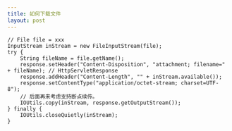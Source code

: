 ```yaml
---
title: 如何下载文件
layout: post
---
```


    // File file = xxx
    InputStream inStream = new FileInputStream(file);
    try {
        String fileName = file.getName();
        response.setHeader("Content-Disposition", "attachment; filename=" + fileName); // HttpServletResponse
        response.addHeader("Content-Length", "" + inStream.available());
        response.setContentType("application/octet-stream; charset=UTF-8");
        // 后面再来考虑支持断点续传。
        IOUtils.copy(inStream, response.getOutputStream());
    } finally {
        IOUtils.closeQuietly(inStream);
    }
    
